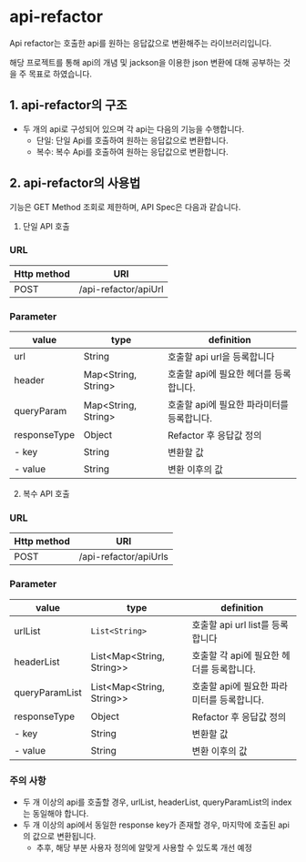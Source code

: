 # api-refactor
Api refactor는 호출한 api를 원하는 응답값으로 변환해주는 라이브러리입니다.

해당 프로젝트를 통해 api의 개념 및 jackson을 이용한 json 변환에 대해 공부하는 것을 주 목표로 하였습니다.

## 1. api-refactor의 구조
- 두 개의 api로 구성되어 있으며 각 api는 다음의 기능을 수행합니다.
  - 단일: 단일 Api를 호출하여 원하는 응답값으로 변환합니다.
  - 복수: 복수 Api를 호출하여 원하는 응답값으로 변환합니다.

## 2. api-refactor의 사용법
기능은 GET Method 조회로 제한하며, API Spec은 다음과 같습니다.

1. 단일 API 호출

### URL 
| Http method	| URI                   |
|---|-----------------------|
|POST| /api-refactor/apiUrl	 |

### Parameter

| value        | type                  | definition         |                     
|--------------| --------------------- |--------------------| 
| url          | String                | 호출할 api url을 등록합니다 |
| header       | Map<String, String>   | 호출할 api에 필요한 헤더를 등록합니다. |
| queryParam   | Map<String, String>   | 호출할 api에 필요한 파라미터를 등록합니다. |
| responseType | Object                | Refactor 후 응답값 정의  |
| - key        | String                | 변환할 값              |
| - value      | String                | 변환 이후의 값           |


2. 복수 API 호출

### URL
| Http method	| URI                    |
|---|------------------------|
|POST| /api-refactor/apiUrls	 |

### Parameter

| value          | type                      | definition                |                     
|----------------|---------------------------|---------------------------| 
| urlList        | `List<String>`            | 호출할 api url list를 등록합니다   |
| headerList     | List<Map<String, String>> | 호출할 각 api에 필요한 헤더를 등록합니다. |
| queryParamList | List<Map<String, String>> | 호출할 api에 필요한 파라미터를 등록합니다. |
| responseType   | Object                    | Refactor 후 응답값 정의         |
| - key          | String                    | 변환할 값                     |
| - value        | String                    | 변환 이후의 값                  |

### 주의 사항
- 두 개 이상의 api를 호출할 경우, urlList, headerList, queryParamList의 index는 동일해야 합니다.
- 두 개 이상의 api에서 동일한 response key가 존재할 경우, 마지막에 호출된 api의 값으로 변환됩니다.
  - 추후, 해당 부분 사용자 정의에 알맞게 사용할 수 있도록 개선 예정
